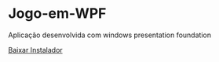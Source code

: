 # Jogo-em-WPF
Aplicação desenvolvida com windows presentation foundation

<a href="https://github.com//LucasSilva321/Jogo-em-WPF/raw/master/Instalador.zip" download>Baixar Instalador</a>
